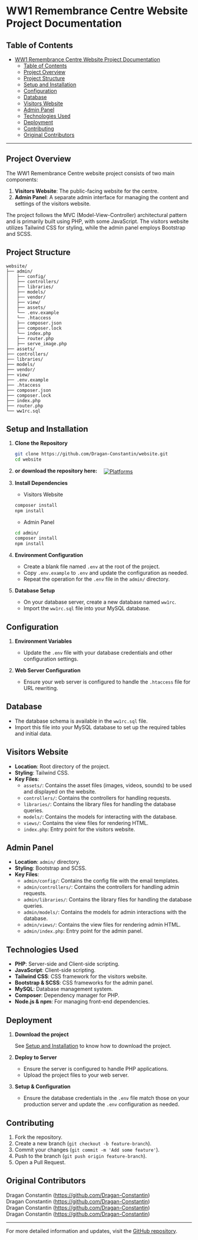 # WW1 Remembrance Centre Website Project Documentation

## Table of Contents
- [WW1 Remembrance Centre Website Project Documentation](#ww1-remembrance-centre-website-project-documentation)
  - [Table of Contents](#table-of-contents)
  - [Project Overview](#project-overview)
  - [Project Structure](#project-structure)
  - [Setup and Installation](#setup-and-installation)
  - [Configuration](#configuration)
  - [Database](#database)
  - [Visitors Website](#visitors-website)
  - [Admin Panel](#admin-panel)
  - [Technologies Used](#technologies-used)
  - [Deployment](#deployment)
  - [Contributing](#contributing)
  - [Original Contributors](#original-contributors)

---

## Project Overview

The WW1 Remembrance Centre website project consists of two main components:
1. **Visitors Website**: The public-facing website for the centre.
2. **Admin Panel**: A separate admin interface for managing the content and settings of the visitors website.

The project follows the MVC (Model-View-Controller) architectural pattern and is primarily built using PHP, with some JavaScript. The visitors website utilizes Tailwind CSS for styling, while the admin panel employs Bootstrap and SCSS.

## Project Structure

```
website/
├── admin/
│   ├── config/
│   ├── controllers/
│   ├── libraries/
│   ├── models/
│   ├── vendor/
│   ├── view/
│   ├── assets/
│   └── .env.example
│   └── .htaccess
│   ├── composer.json
│   ├── composer.lock
│   └── index.php
│   ├── router.php
│   ├── serve_image.php
├── assets/
├── controllers/
├── libraries/
├── models/
├── vendor/
├── view/
├── .env.example
├── .htaccess
├── composer.json
├── composer.lock
├── index.php
├── router.php
└── ww1rc.sql
```

## Setup and Installation

1. **Clone the Repository**
   ```sh
   git clone https://github.com/Dragan-Constantin/website.git
   cd website
   ```

2. **or download the repository here:**  &emsp;<a href=https://github.com/Dragan-Constantin/website/archive/refs/heads/main.zip><img align="center" alt="Platforms" src="https://img.shields.io/badge/Download-grey?style=for-the-badge"></a>

3. **Install Dependencies**
   - Visitors Website
   ```sh
   composer install
   npm install
   ```
   - Admin Panel
   ```sh
   cd admin/
   composer install
   npm install
   ```

4. **Environment Configuration**
   - Create a blank file named `.env` at the root of the project.
   - Copy `.env.example` to `.env` and update the configuration as needed.
   - Repeat the operation for the `.env` file in the `admin/` directory.

5. **Database Setup**
   - On your database server, create a new database named `ww1rc`.
   - Import the `ww1rc.sql` file into your MySQL database.

## Configuration

1. **Environment Variables**
   - Update the `.env` file with your database credentials and other configuration settings.

2. **Web Server Configuration**
   - Ensure your web server is configured to handle the `.htaccess` file for URL rewriting.

## Database

- The database schema is available in the `ww1rc.sql` file.
- Import this file into your MySQL database to set up the required tables and initial data.

## Visitors Website

- **Location**: Root directory of the project.
- **Styling**: Tailwind CSS.
- **Key Files**:
  - `assets/`: Contains the asset files (images, videos, sounds) to be used and displayed on the website.
  - `controllers/`: Contains the controllers for handling requests.
  - `libraries/`: Contains the library files for handling the database queries.
  - `models/`: Contains the models for interacting with the database.
  - `views/`: Contains the view files for rendering HTML.
  - `index.php`: Entry point for the visitors website.

## Admin Panel

- **Location**: `admin/` directory.
- **Styling**: Bootstrap and SCSS.
- **Key Files**:
  - `admin/config/`: Contains the config file with the email templates.
  - `admin/controllers/`: Contains the controllers for handling admin requests.
  - `admin/libraries/`: Contains the library files for handling the database queries.
  - `admin/models/`: Contains the models for admin interactions with the database.
  - `admin/views/`: Contains the view files for rendering admin HTML.
  - `admin/index.php`: Entry point for the admin panel.

## Technologies Used

- **PHP**: Server-side and Client-side scripting.
- **JavaScript**: Client-side scripting.
- **Tailwind CSS**: CSS framework for the visitors website.
- **Bootstrap & SCSS**: CSS frameworks for the admin panel.
- **MySQL**: Database management system.
- **Composer**: Dependency manager for PHP.
- **Node.js & npm**: For managing front-end dependencies.

## Deployment

1. **Download the project**

   See [Setup and Installation](#setup-and-installation) to know how to download the project.

2. **Deploy to Server**
   - Ensure the server is configured to handle PHP applications.
   - Upload the project files to your web server.

3. **Setup & Configuration**
   - Ensure the database credentials in the `.env` file match those on your production server and update the `.env` configuration as needed.

## Contributing

1. Fork the repository.
2. Create a new branch (`git checkout -b feature-branch`).
3. Commit your changes (`git commit -m 'Add some feature'`).
4. Push to the branch (`git push origin feature-branch`).
5. Open a Pull Request.

## Original Contributors

Dragan Constantin (https://github.com/Dragan-Constantin)<br>
Dragan Constantin (https://github.com/Dragan-Constantin)<br>
Dragan Constantin (https://github.com/Dragan-Constantin)<br>
Dragan Constantin (https://github.com/Dragan-Constantin)<br>

---

For more detailed information and updates, visit the [GitHub repository](https://github.com/Dragan-Constantin/website).